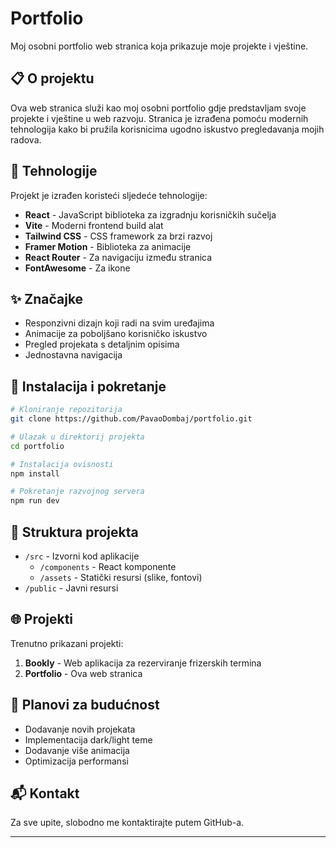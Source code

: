 # Portfolio

Moj osobni portfolio web stranica koja prikazuje moje projekte i vještine.

## 📋 O projektu

Ova web stranica služi kao moj osobni portfolio gdje predstavljam svoje projekte i vještine u web razvoju. Stranica je izrađena pomoću modernih tehnologija kako bi pružila korisnicima ugodno iskustvo pregledavanja mojih radova.

## 🚀 Tehnologije

Projekt je izrađen koristeći sljedeće tehnologije:

- **React** - JavaScript biblioteka za izgradnju korisničkih sučelja
- **Vite** - Moderni frontend build alat
- **Tailwind CSS** - CSS framework za brzi razvoj
- **Framer Motion** - Biblioteka za animacije
- **React Router** - Za navigaciju između stranica
- **FontAwesome** - Za ikone

## ✨ Značajke

- Responzivni dizajn koji radi na svim uređajima
- Animacije za poboljšano korisničko iskustvo
- Pregled projekata s detaljnim opisima
- Jednostavna navigacija

## 🔧 Instalacija i pokretanje

```bash
# Kloniranje repozitorija
git clone https://github.com/PavaoDombaj/portfolio.git

# Ulazak u direktorij projekta
cd portfolio

# Instalacija ovisnosti
npm install

# Pokretanje razvojnog servera
npm run dev
```

## 📁 Struktura projekta

- `/src` - Izvorni kod aplikacije
  - `/components` - React komponente
  - `/assets` - Statički resursi (slike, fontovi)
- `/public` - Javni resursi

## 🌐 Projekti

Trenutno prikazani projekti:

1. **Bookly** - Web aplikacija za rezerviranje frizerskih termina
2. **Portfolio** - Ova web stranica

## 📝 Planovi za budućnost

- Dodavanje novih projekata
- Implementacija dark/light teme
- Dodavanje više animacija
- Optimizacija performansi

## 📬 Kontakt

Za sve upite, slobodno me kontaktirajte putem GitHub-a.

---

